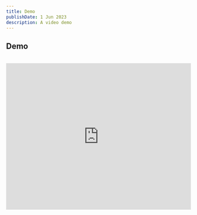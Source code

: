 ```yaml
---
title: Demo
publishDate: 1 Jun 2023
description: A video demo
---
```


## Demo

<br />

<div class="container">
<iframe width="100%" height="400" src="https://www.youtube.com/watch?v=7cMaWC7R3VY" frameborder="0" allow="accelerometer; autoplay; encrypted-media; gyroscope; picture-in-picture" allowfullscreen></iframe>
</div>
